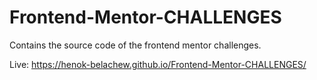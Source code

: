 # Frontend-Mentor-CHALLENGES
Contains the source code of the frontend mentor challenges. 

Live: https://henok-belachew.github.io/Frontend-Mentor-CHALLENGES/
